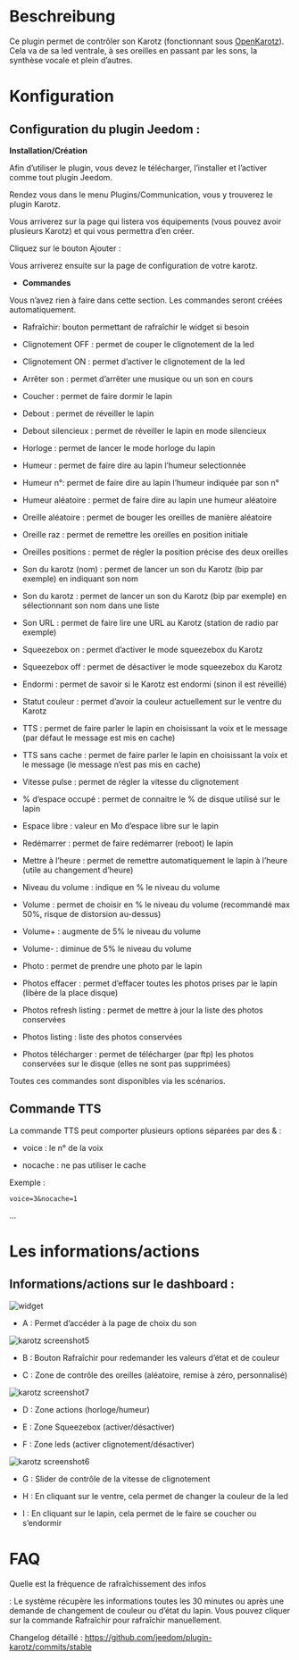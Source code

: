 Beschreibung
===========

Ce plugin permet de contrôler son Karotz (fonctionnant sous
[OpenKarotz](http://www.openkarotz.org/)). Cela va de sa led ventrale, à
ses oreilles en passant par les sons, la synthèse vocale et plein
d’autres.

Konfiguration
=============

Configuration du plugin Jeedom : 
--------------------------------

**Installation/Création**

Afin d’utiliser le plugin, vous devez le télécharger, l’installer et
l’activer comme tout plugin Jeedom.

Rendez vous dans le menu Plugins/Communication, vous y trouverez le
plugin Karotz.

Vous arriverez sur la page qui listera vos équipements (vous pouvez
avoir plusieurs Karotz) et qui vous permettra d’en créer.

Cliquez sur le bouton Ajouter :

Vous arriverez ensuite sur la page de configuration de votre karotz.

-   **Commandes**

Vous n’avez rien à faire dans cette section. Les commandes seront créées
automatiquement.

-   Rafraîchir: bouton permettant de rafraîchir le widget si besoin

-   Clignotement OFF : permet de couper le clignotement de la led

-   Clignotement ON : permet d’activer le clignotement de la led

-   Arrêter son : permet d’arrêter une musique ou un son en cours

-   Coucher : permet de faire dormir le lapin

-   Debout : permet de réveiller le lapin

-   Debout silencieux : permet de réveiller le lapin en mode silencieux

-   Horloge : permet de lancer le mode horloge du lapin

-   Humeur : permet de faire dire au lapin l’humeur selectionnée

-   Humeur n°: permet de faire dire au lapin l’humeur indiquée par son
    n°

-   Humeur aléatoire : permet de faire dire au lapin une humeur
    aléatoire

-   Oreille aléatoire : permet de bouger les oreilles de manière
    aléatoire

-   Oreille raz : permet de remettre les oreilles en position initiale

-   Oreilles positions : permet de régler la position précise des deux
    oreilles

-   Son du karotz (nom) : permet de lancer un son du Karotz (bip
    par exemple) en indiquant son nom

-   Son du karotz : permet de lancer un son du Karotz (bip par exemple)
    en sélectionnant son nom dans une liste

-   Son URL : permet de faire lire une URL au Karotz (station de radio
    par exemple)

-   Squeezebox on : permet d’activer le mode squeezebox du Karotz

-   Squeezebox off : permet de désactiver le mode squeezebox du Karotz

-   Endormi : permet de savoir si le Karotz est endormi (sinon il
    est réveillé)

-   Statut couleur : permet d’avoir la couleur actuellement sur le
    ventre du Karotz

-   TTS : permet de faire parler le lapin en choisissant la voix et le
    message (par défaut le message est mis en cache)

-   TTS sans cache : permet de faire parler le lapin en choisissant la
    voix et le message (le message n’est pas mis en cache)

-   Vitesse pulse : permet de régler la vitesse du clignotement

-   % d’espace occupé : permet de connaitre le % de disque utilisé sur
    le lapin

-   Espace libre : valeur en Mo d’espace libre sur le lapin

-   Redémarrer : permet de faire redémarrer (reboot) le lapin

-   Mettre à l’heure : permet de remettre automatiquement le lapin à
    l’heure (utile au changement d’heure)

-   Niveau du volume : indique en % le niveau du volume

-   Volume : permet de choisir en % le niveau du volume (recommandé max
    50%, risque de distorsion au-dessus)

-   Volume+ : augmente de 5% le niveau du volume

-   Volume- : diminue de 5% le niveau du volume

-   Photo : permet de prendre une photo par le lapin

-   Photos effacer : permet d’effacer toutes les photos prises par le
    lapin (libère de la place disque)

-   Photos refresh listing : permet de mettre à jour la liste des photos
    conservées

-   Photos listing : liste des photos conservées

-   Photos télécharger : permet de télécharger (par ftp) les photos
    conservées sur le disque (elles ne sont pas supprimées)

Toutes ces commandes sont disponibles via les scénarios.

Commande TTS 
------------

La commande TTS peut comporter plusieurs options séparées par des & :

-   voice : le n° de la voix

-   nocache : ne pas utiliser le cache

Exemple :

    voice=3&nocache=1

…​

Les informations/actions 
========================

Informations/actions sur le dashboard : 
---------------------------------------

![widget](../images/widget.jpg)

-   A : Permet d’accéder à la page de choix du son

![karotz screenshot5](../images/karotz_screenshot5.jpg)

-   B : Bouton Rafraîchir pour redemander les valeurs d’état et de
    couleur

-   C : Zone de contrôle des oreilles (aléatoire, remise à
    zéro, personnalisé)

![karotz screenshot7](../images/karotz_screenshot7.jpg)

-   D : Zone actions (horloge/humeur)

-   E : Zone Squeezebox (activer/désactiver)

-   F : Zone leds (activer clignotement/désactiver)

![karotz screenshot6](../images/karotz_screenshot6.jpg)

-   G : Slider de contrôle de la vitesse de clignotement

-   H : En cliquant sur le ventre, cela permet de changer la couleur de
    la led

-   I : En cliquant sur le lapin, cela permet de le faire se coucher ou
    s’endormir

FAQ
===

Quelle est la fréquence de rafraîchissement des infos

:   Le système récupère les informations toutes les 30 minutes ou après
    une demande de changement de couleur ou d’état du lapin. Vous pouvez
    cliquer sur la commande Rafraîchir pour rafraîchir manuellement.

Changelog détaillé :
<https://github.com/jeedom/plugin-karotz/commits/stable>

